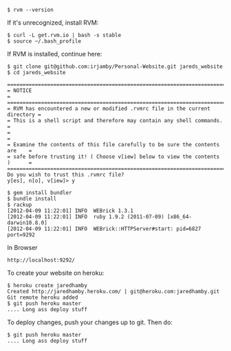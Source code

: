     $ rvm --version

If it's unrecognized, install RVM:

    $ curl -L get.rvm.io | bash -s stable
    $ source ~/.bash_profile

If RVM is installed, continue here:

    $ git clone git@github.com:irjamby/Personal-Website.git jareds_website
    $ cd jareds_website

    ==============================================================================
    = NOTICE                                                                     =
    ==============================================================================
    = RVM has encountered a new or modified .rvmrc file in the current directory =
    = This is a shell script and therefore may contain any shell commands.       =
    =                                                                            =
    = Examine the contents of this file carefully to be sure the contents are    =
    = safe before trusting it! ( Choose v[iew] below to view the contents )      =
    ==============================================================================
    Do you wish to trust this .rvmrc file?
    y[es], n[o], v[iew]> y

    $ gem install bundler
    $ bundle install
    $ rackup
    [2012-04-09 11:22:01] INFO  WEBrick 1.3.1
    [2012-04-09 11:22:01] INFO  ruby 1.9.2 (2011-07-09) [x86_64-darwin10.8.0]
    [2012-04-09 11:22:01] INFO  WEBrick::HTTPServer#start: pid=6827 port=9292

In Browser

    http://localhost:9292/

To create your website on heroku:

    $ heroku create jaredhamby
    Created http://jaredhamby.heroku.com/ | git@heroku.com:jaredhamby.git
    Git remote heroku added
    $ git push heroku master
    .... Long ass deploy stuff

To deploy changes, push your changes up to git. Then do:

    $ git push heroku master
    .... Long ass deploy stuff
